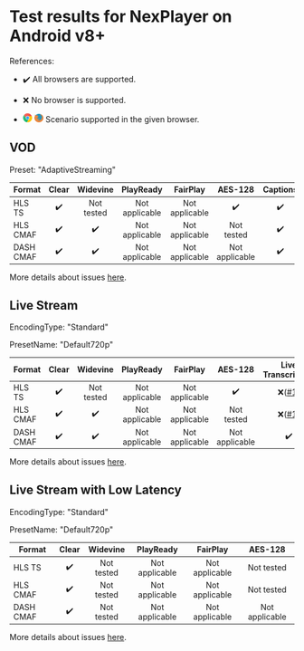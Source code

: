 # Test results for NexPlayer on Android v8+

References:

- ✔️ All browsers are supported.

- ❌ No browser is supported.

- ![chrome](../../icons/chrome.png) ![firefox](../../icons/firefox.png) Scenario supported in the given browser.

## VOD

Preset: "AdaptiveStreaming"

| Format | Clear | Widevine | PlayReady | FairPlay | AES-128 | Captions |
| --------- | :---: | :----------------------------------------------------------: | :------: | :----------------------------------------------------------: | :------: | :------: |
| HLS TS    | ✔️ | Not tested | Not applicable | Not applicable | ✔️ | ✔️ |
| HLS CMAF  | ✔️ | ✔️ | Not applicable | Not applicable | Not tested | ✔️ |
| DASH CMAF | ✔️ | ✔️ | Not applicable | Not applicable | Not applicable | ✔️ |

More details about issues [here](issues.md).

## Live Stream

EncodingType: "Standard"

PresetName: "Default720p"

| Format | Clear | Widevine | PlayReady | FairPlay | AES-128 | Live Transcription |
| --------- | :---: | :----------------------------------------------------------: | :------: | :----------------------------------------------------------: | :------: | :------: |
| HLS TS    | ✔️ | Not tested | Not applicable | Not applicable | ✔️ | ❌([#1](issues.md#issue-1)) |
| HLS CMAF  | ✔️ | ✔️ | Not applicable | Not applicable | Not tested | ❌([#1](issues.md#issue-1)) |
| DASH CMAF | ✔️ | ✔️ | Not applicable | Not applicable | Not applicable | ✔️ |


More details about issues [here](issues.md).

## Live Stream with Low Latency

EncodingType: "Standard"

PresetName: "Default720p"

| Format | Clear | Widevine | PlayReady | FairPlay | AES-128 |
| --------- | :---: | :----------------------------------------------------------: | :------: | :----------------------------------------------------------: | :------: |
| HLS TS    | ✔️ | Not tested | Not applicable | Not applicable | Not tested |
| HLS CMAF  | ✔️ | Not tested | Not applicable | Not applicable | Not tested |
| DASH CMAF | ✔️ | Not tested | Not applicable | Not applicable | Not applicable |

More details about issues [here](issues.md).